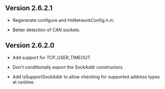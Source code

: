 ## Version 2.6.2.1

 * Regenerate configure and HsNetworkConfig.h.in.

 * Better detection of CAN sockets.

## Version 2.6.2.0

 * Add support for TCP_USER_TIMEOUT.

 * Don't conditionally export the SockAddr constructors.

 * Add isSupportSockAddr to allow checking for supported address types
   at runtime.
